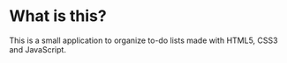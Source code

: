 # What is this?

This is a small application to organize to-do lists made with HTML5, CSS3 and JavaScript.
